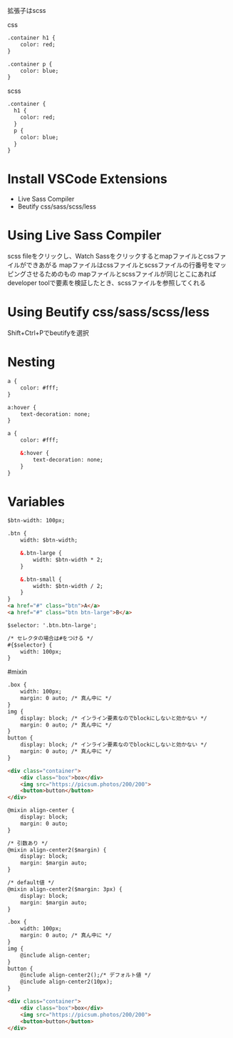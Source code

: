 拡張子はscss   

css
```html
.container h1 {
    color: red;
}

.container p {
    color: blue;
}
```

scss
```html
.container {
  h1 {
    color: red;
  }
  p {
    color: blue;
  }
}
```

# Install VSCode Extensions
- Live Sass Compiler
- Beutify css/sass/scss/less

# Using Live Sass Compiler
scss fileをクリックし、Watch Sassをクリックするとmapファイルとcssファイルができあがる
mapファイルはcssファイルとscssファイルの行番号をマッピングさせるためのもの
mapファイルとscssファイルが同じとこにあればdeveloper toolで要素を検証したとき、scssファイルを参照してくれる

# Using Beutify css/sass/scss/less
Shift+Ctrl+Pでbeutifyを選択

# Nesting
```html
a {
    color: #fff;
}

a:hover {
    text-decoration: none;
}
```

```html
a {
    color: #fff;

    &:hover {
        text-decoration: none;
    }
}
```

# Variables
```html
$btn-width: 100px;

.btn {
    width: $btn-width;

    &.btn-large {
        width: $btn-width * 2;
    }

    &.btn-small {
        width: $btn-width / 2;
    }
}
<a href="#" class="btn">A</a>
<a href="#" class="btn btn-large">B</a>
```

```html
$selector: '.btn.btn-large';

/* セレクタの場合は#をつける */
#{$selector} {
    width: 100px;
}
```

#mixin
```html
.box {
    width: 100px;
    margin: 0 auto; /* 真ん中に */
}
img {
    display: block; /* インライン要素なのでblockにしないと効かない */
    margin: 0 auto; /* 真ん中に */    
}
button {
    display: block; /* インライン要素なのでblockにしないと効かない */
    margin: 0 auto; /* 真ん中に */    
}

<div class="container">
    <div class="box">box</div>
    <img src="https://picsum.photos/200/200">
    <button>button</button>
</div>
```

```html
@mixin align-center {
    display: block;
    margin: 0 auto;
}

/* 引数あり */
@mixin align-center2($margin) {
    display: block;
    margin: $margin auto;
}

/* default値 */
@mixin align-center2($margin: 3px) {
    display: block;
    margin: $margin auto;
}

.box {
    width: 100px;
    margin: 0 auto; /* 真ん中に */
}
img {
    @include align-center;
}
button {
    @include align-center2();/* デフォルト値 */
    @include align-center2(10px);
}

<div class="container">
    <div class="box">box</div>
    <img src="https://picsum.photos/200/200">
    <button>button</button>
</div>
```
